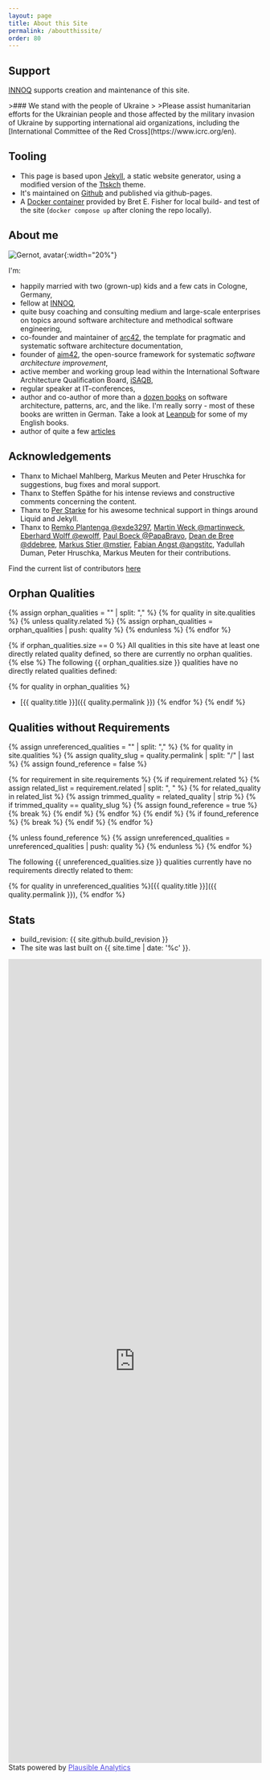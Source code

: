 ```yaml
---
layout: page
title: About this Site
permalink: /aboutthissite/
order: 80
---
```


## Support

[INNOQ](https://innoq.com) <span class="innoq-text"><i class="fas fa-heart beat heart"></i></span> supports creation and maintenance of this site.
<br>

<div class="ua-background" markdown="1">
>### We stand with the people of Ukraine <span class="ua-text"><i class="fas fa-heart"></i></span><span class="ua-size"><i class="fas fa-heart beat heart"></i></span>
>
>Please assist humanitarian efforts for the Ukrainian people and those affected by the military invasion of Ukraine by supporting international aid organizations, including the [International Committee of the Red Cross](https://www.icrc.org/en).

</div>

## Tooling

- This page is based upon [Jekyll](https://jekyllrb.com), a static website generator, using a modified version of the [Ttskch](https://github.com/ttskch/jekyll-ttskch-theme) theme.
- It's maintained on [Github](https://github.com/arc42/quality.arc42.org-site/) and published via github-pages.
- A [Docker container](https://github.com/BretFisher/jekyll-serve) provided by Bret E. Fisher for local build- and test of the site (`docker compose up` after cloning the repo locally).

## About me

![Gernot, avatar](/images/gernot-avatar.webp){:width="20%"}

I'm:

- happily married with two (grown-up) kids and a few cats in Cologne, Germany,
- fellow at [INNOQ](https://www.innoq.com),
- quite busy coaching and consulting medium and large-scale enterprises on topics around software architecture and methodical software engineering,
- co-founder and maintainer of [arc42](https://www.arc42.org), the template for pragmatic and systematic software architecture documentation,
- founder of [aim42](https://www.aim42.org), the open-source framework for systematic _software architecture improvement_,
- active member and working group lead within the International Software Architecture Qualification Board, [iSAQB](https://www.isaqb.org),
- regular speaker at IT-conferences,
- author and co-author of more than a [dozen books](https://gernotstarke.de/buecher) on software architecture, patterns, arc, and the like. I'm really sorry - most of these books are written in German. Take a look at <a href="https://www.leanpub.com">Leanpub</a> for some of my English books.
- author of quite a few [articles](https://www.gernotstarke.de/artikel)

## Acknowledgements

- Thanx to Michael Mahlberg, Markus Meuten and Peter Hruschka for suggestions, bug fixes and moral support.
- Thanx to Steffen Späthe for his intense reviews and constructive comments concerning the content.
- Thanx to [Per Starke](https://perstarke-webdev.de/) for his awesome technical support in things around Liquid and Jekyll.
- Thanx to
  [Remko Plantenga @exde3297](https://github.com/exde3297),
  [Martin Weck @martinweck](https://github.com/martinweck),
  [Eberhard Wolff @ewolff](https://github.com/PapaBravo),
  [Paul Boeck @PapaBravo](https://github.com/PapaBravo),
  [Dean de Bree @ddebree](https://github.com/ddebree),
  [Markus Stier @mstier](https://github.com/mstier),
  [Fabian Angst @angstitc](https://github.com/angstitc),
  Yadullah Duman, Peter Hruschka, Markus Meuten
  for their contributions.

Find the current list of contributors [here](https://github.com/arc42/quality.arc42.org-site/graphs/contributors)

## Orphan Qualities

{% assign orphan_qualities = "" | split: "," %}
{% for quality in site.qualities %}
{% unless quality.related %}
{% assign orphan_qualities = orphan_qualities | push: quality %}
{% endunless %}
{% endfor %}

{% if orphan_qualities.size == 0 %}
All qualities in this site have at least one directly related quality defined, so there are currently no orphan qualities.
{% else %}
The following {{ orphan_qualities.size }} qualities have no directly related qualities defined:

{% for quality in orphan_qualities %}

- [{{ quality.title }}]({{ quality.permalink }})
  {% endfor %}
  {% endif %}


## Qualities without Requirements

{% assign unreferenced_qualities = "" | split: "," %}
{% for quality in site.qualities %}
{% assign quality_slug = quality.permalink | split: "/" | last %}
{% assign found_reference = false %}

{% for requirement in site.requirements %}
{% if requirement.related %}
{% assign related_list = requirement.related | split: ", " %}
{% for related_quality in related_list %}
{% assign trimmed_quality = related_quality | strip %}
{% if trimmed_quality == quality_slug %}
{% assign found_reference = true %}
{% break %}
{% endif %}
{% endfor %}
{% endif %}
{% if found_reference %}
{% break %}
{% endif %}
{% endfor %}

{% unless found_reference %}
{% assign unreferenced_qualities = unreferenced_qualities | push: quality %}
{% endunless %}
{% endfor %}

The following {{ unreferenced_qualities.size }} qualities currently have no requirements directly related to them:

{% for quality in unreferenced_qualities %}[{{ quality.title }}]({{ quality.permalink }}), {% endfor %}


## Stats

- build_revision: {{ site.github.build_revision }}
- The site was last built on {{ site.time | date: '%c' }}.  


<iframe plausible-embed src="https://plausible.io/share/quality.arc42.org?auth=cjoKlapPdw3czFugGy6jM&embed=true&theme=light" scrolling="no" frameborder="0" loading="lazy" style="width: 1px; min-width: 100%; height: 1600px;"></iframe>
<div style="font-size: 14px; padding-bottom: 14px;">Stats powered by <a target="_blank" style="color: #4F46E5; text-decoration: underline;" href="https://plausible.io">Plausible Analytics</a></div>
<script async src="https://plausible.io/js/embed.host.js"></script>
